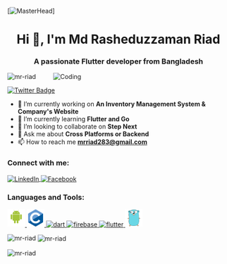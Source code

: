 [![MasterHead](https://1.bp.blogspot.com/-7A4WynwLsMw/XbBpCXG8fHI/AAAAAAAAMt4/uOa1bpLskYgrwGbllhSu2SDj_Mig8SXJQCLcBGAsYHQ/s1600/2000_600px.gif)]

<h1 align="center">Hi 👋, I'm Md Rasheduzzaman Riad</h1>
<h3 align="center">A passionate Flutter developer from Bangladesh</h3>

<img align="right" alt="Coding" width="400" src="https://media2.giphy.com/media/2QpnSwLwr9fkDtiN4m/giphy.gif">

<p align="left"> <img src="https://komarev.com/ghpvc/?username=mr-riad&label=Profile%20views&color=0e75b6&style=flat" alt="mr-riad" /> </p>

<p align="left"> 
  <a href="https://twitter.com/your_twitter_username" target="blank">
    <img src="https://img.shields.io/twitter/follow/your_twitter_username?logo=twitter&style=for-the-badge" alt="Twitter Badge" />
  </a> 
</p>

- 🔭 I’m currently working on **An Inventory Management System & Company's Website**
- 🌱 I’m currently learning **Flutter and Go**
- 👯 I’m looking to collaborate on **Step Next**
- 💬 Ask me about **Cross Platforms or Backend**
- 📫 How to reach me **mrriad283@gmail.com**

<h3 align="left">Connect with me:</h3>
<p align="left">
  <a href="https://linkedin.com/in/md-rasheduzzaman-riad" target="blank">
    <img align="center" src="https://raw.githubusercontent.com/rahuldkjain/github-profile-readme-generator/master/src/images/icons/Social/linked-in-alt.svg" alt="LinkedIn" height="30" width="40" />
  </a>
  <a href="https://www.facebook.com/swe.riad" target="blank">
    <img align="center" src="https://raw.githubusercontent.com/rahuldkjain/github-profile-readme-generator/master/src/images/icons/Social/facebook.svg" alt="Facebook" height="30" width="40" />
  </a>
</p>

<h3 align="left">Languages and Tools:</h3>
<p align="left"> 
  <a href="https://developer.android.com" target="_blank"> <img src="https://raw.githubusercontent.com/devicons/devicon/master/icons/android/android-original-wordmark.svg" alt="android" width="40" height="40"/> </a> 
  <a href="https://www.cprogramming.com/" target="_blank"> <img src="https://raw.githubusercontent.com/devicons/devicon/master/icons/c/c-original.svg" alt="c" width="40" height="40"/> </a> 
  <a href="https://dart.dev" target="_blank"> <img src="https://www.vectorlogo.zone/logos/dartlang/dartlang-icon.svg" alt="dart" width="40" height="40"/> </a> 
  <a href="https://firebase.google.com/" target="_blank"> <img src="https://www.vectorlogo.zone/logos/firebase/firebase-icon.svg" alt="firebase" width="40" height="40"/> </a> 
  <a href="https://flutter.dev" target="_blank"> <img src="https://www.vectorlogo.zone/logos/flutterio/flutterio-icon.svg" alt="flutter" width="40" height="40"/> </a> 
  <a href="https://golang.org" target="_blank"> <img src="https://raw.githubusercontent.com/devicons/devicon/master/icons/go/go-original.svg" alt="go" width="40" height="40"/> </a> 
</p>

<p><img align="left" src="https://github-readme-stats.vercel.app/api/top-langs?username=mr-riad&show_icons=true&locale=en&layout=compact" alt="mr-riad" /></p>

<p>&nbsp;<img align="center" src="https://github-readme-stats.vercel.app/api?username=mr-riad&show_icons=true&locale=en" alt="mr-riad" /></p>

<p><img align="center" src="https://github-readme-streak-stats.herokuapp.com/?user=mr-riad&" alt="mr-riad" /></p>
